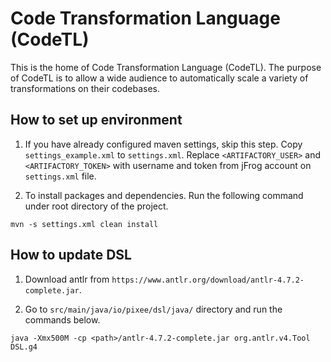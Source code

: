 # Code Transformation Language (CodeTL)

This is the home of Code Transformation Language (CodeTL). The purpose of CodeTL is to allow a wide audience to automatically scale a variety of transformations on their codebases.

## How to set up environment
1. If you have already configured maven settings, skip this step. Copy `settings_example.xml` to `settings.xml`. Replace `<ARTIFACTORY_USER>` and `<ARTIFACTORY_TOKEN>` with username and token from jFrog account on `settings.xml` file.

2. To install packages and dependencies. Run the following command under root directory of the project.
```
mvn -s settings.xml clean install
```

## How to update DSL
1. Download antlr from `https://www.antlr.org/download/antlr-4.7.2-complete.jar`.

2. Go to `src/main/java/io/pixee/dsl/java/` directory and run the commands below.
```
java -Xmx500M -cp <path>/antlr-4.7.2-complete.jar org.antlr.v4.Tool DSL.g4
```